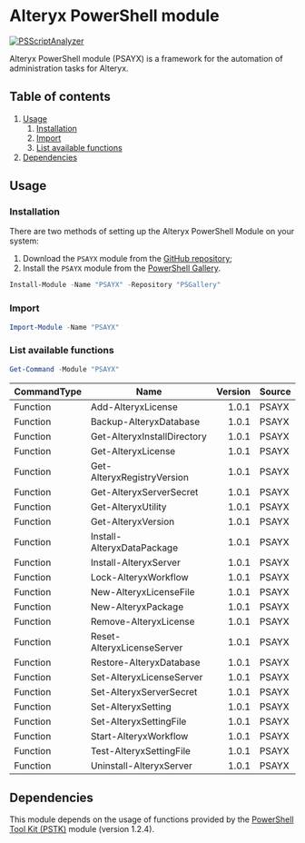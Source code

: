# Alteryx PowerShell module

[![PSScriptAnalyzer](https://github.com/Akaizoku/PSAYX/actions/workflows/scan.yml/badge.svg?branch=main)](https://github.com/Akaizoku/PSAYX/actions/workflows/scan.yml)

Alteryx PowerShell module (PSAYX) is a framework for the automation of administration tasks for Alteryx.

## Table of contents <!-- omit in TOC -->

1. [Usage](#usage)
   1. [Installation](#installation)
   2. [Import](#import)
   3. [List available functions](#list-available-functions)
2. [Dependencies](#dependencies)

## Usage

### Installation

There are two methods of setting up the Alteryx PowerShell Module on your system:

1. Download the `PSAYX` module from the [GitHub repository](https://github.com/Akaizoku/PSAYX);
2. Install the `PSAYX` module from the [PowerShell Gallery](https://www.powershellgallery.com/packages/PSAYX).

```powershell
Install-Module -Name "PSAYX" -Repository "PSGallery"
```

### Import

```powershell
Import-Module -Name "PSAYX"
```

### List available functions

```powershell
Get-Command -Module "PSAYX"
```

| CommandType | Name                        | Version | Source |
| ----------- | --------------------------- | ------: | ------ |
| Function    | Add-AlteryxLicense          |   1.0.1 | PSAYX  |
| Function    | Backup-AlteryxDatabase      |   1.0.1 | PSAYX  |
| Function    | Get-AlteryxInstallDirectory |   1.0.1 | PSAYX  |
| Function    | Get-AlteryxLicense          |   1.0.1 | PSAYX  |
| Function    | Get-AlteryxRegistryVersion  |   1.0.1 | PSAYX  |
| Function    | Get-AlteryxServerSecret     |   1.0.1 | PSAYX  |
| Function    | Get-AlteryxUtility          |   1.0.1 | PSAYX  |
| Function    | Get-AlteryxVersion          |   1.0.1 | PSAYX  |
| Function    | Install-AlteryxDataPackage  |   1.0.1 | PSAYX  |
| Function    | Install-AlteryxServer       |   1.0.1 | PSAYX  |
| Function    | Lock-AlteryxWorkflow        |   1.0.1 | PSAYX  |
| Function    | New-AlteryxLicenseFile      |   1.0.1 | PSAYX  |
| Function    | New-AlteryxPackage          |   1.0.1 | PSAYX  |
| Function    | Remove-AlteryxLicense       |   1.0.1 | PSAYX  |
| Function    | Reset-AlteryxLicenseServer  |   1.0.1 | PSAYX  |
| Function    | Restore-AlteryxDatabase     |   1.0.1 | PSAYX  |
| Function    | Set-AlteryxLicenseServer    |   1.0.1 | PSAYX  |
| Function    | Set-AlteryxServerSecret     |   1.0.1 | PSAYX  |
| Function    | Set-AlteryxSetting          |   1.0.1 | PSAYX  |
| Function    | Set-AlteryxSettingFile      |   1.0.1 | PSAYX  |
| Function    | Start-AlteryxWorkflow       |   1.0.1 | PSAYX  |
| Function    | Test-AlteryxSettingFile     |   1.0.1 | PSAYX  |
| Function    | Uninstall-AlteryxServer     |   1.0.1 | PSAYX  |

## Dependencies

This module depends on the usage of functions provided by the [PowerShell Tool Kit (PSTK)](https://www.powershellgallery.com/packages/PSTK/) module (version 1.2.4).
